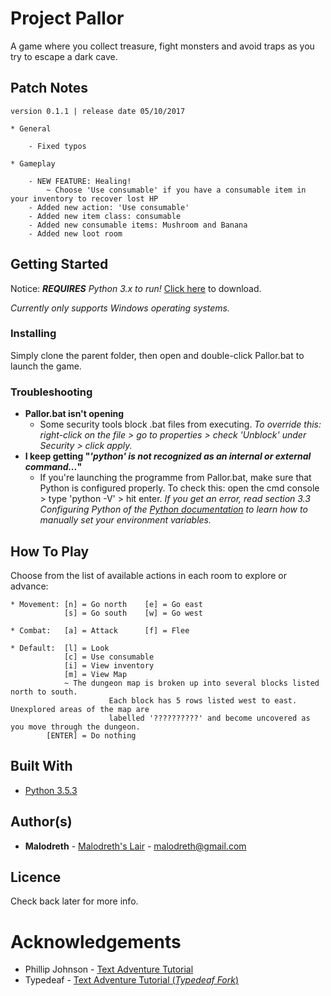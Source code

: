 # Project Pallor

A game where you collect treasure, fight monsters and avoid traps as you try to escape a dark cave.

## Patch Notes

```
version 0.1.1 | release date 05/10/2017

* General
  
    - Fixed typos

* Gameplay

    - NEW FEATURE: Healing! 
        ~ Choose 'Use consumable' if you have a consumable item in your inventory to recover lost HP
    - Added new action: 'Use consumable'
    - Added new item class: consumable
    - Added new consumable items: Mushroom and Banana
    - Added new loot room  
```

## Getting Started

Notice: ***REQUIRES** Python 3.x to run!* [Click here](https://www.python.org/downloads/) to download.

*Currently only supports Windows operating systems.*

### Installing

Simply clone the parent folder, then open and double-click Pallor.bat to launch the game.

### Troubleshooting

* **Pallor.bat isn't opening** 
  * Some security tools block .bat files from executing. *To override this: right-click on the file > go to properties > check 'Unblock' under Security > click apply.*
* **I keep getting "*'python' is not recognized as an internal or external command...*"**
  * If you're launching the programme from Pallor.bat, make sure that Python is configured properly. To check this: open the cmd console > type 'python -V' > hit enter. *If you get an error, read section 3.3 Configuring Python of the [Python documentation](https://docs.python.org/3.6/using/windows.html) to learn how to manually set your environment variables.*

## How To Play

Choose from the list of available actions in each room to explore or advance:
```
* Movement: [n] = Go north    [e] = Go east
            [s] = Go south    [w] = Go west

* Combat:   [a] = Attack      [f] = Flee

* Default:  [l] = Look
            [c] = Use consumable 
            [i] = View inventory
            [m] = View Map
		    ~ The dungeon map is broken up into several blocks listed north to south.
                      Each block has 5 rows listed west to east. Unexplored areas of the map are
                      labelled '??????????' and become uncovered as you move through the dungeon. 
        [ENTER] = Do nothing
```
## Built With

* [Python 3.5.3](https://docs.python.org/3.5/whatsnew/3.5.html)

## Author(s)

* **Malodreth** - [Malodreth's Lair](http://www.malodreth.cf/) - [malodreth@gmail.com](mailto:malodreth@gmail.com)

## Licence

Check back later for more info.

# Acknowledgements

* Phillip Johnson - [Text Adventure Tutorial](https://github.com/phillipjohnson/text-adventure-tut)
* Typedeaf - [Text Adventure Tutorial (*Typedeaf Fork*)](https://github.com/typedeaf/text-adventure-tut)